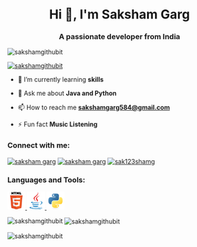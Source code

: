 <h1 align="center">Hi 👋, I'm Saksham Garg</h1>
<h3 align="center">A passionate  developer from India</h3>

<p align="left"> <img src="https://komarev.com/ghpvc/?username=sakshamgithubit&label=Profile%20views&color=0e75b6&style=flat" alt="sakshamgithubit" /> </p>

<p align="left"> <a href="https://github.com/ryo-ma/github-profile-trophy"><img src="https://github-profile-trophy.vercel.app/?username=sakshamgithubit" alt="sakshamgithubit" /></a> </p>

- 🌱 I’m currently learning **skills**

- 💬 Ask me about **Java and Python**

- 📫 How to reach me **sakshamgarg584@gmail.com**

- ⚡ Fun fact **Music Listening**

<h3 align="left">Connect with me:</h3>
<p align="left">
<a href="https://linkedin.com/in/saksham garg" target="blank"><img align="center" src="https://raw.githubusercontent.com/rahuldkjain/github-profile-readme-generator/master/src/images/icons/Social/linked-in-alt.svg" alt="saksham garg" height="30" width="40" /></a>
<a href="https://www.hackerrank.com/saksham garg" target="blank"><img align="center" src="https://raw.githubusercontent.com/rahuldkjain/github-profile-readme-generator/master/src/images/icons/Social/hackerrank.svg" alt="saksham garg" height="30" width="40" /></a>
<a href="https://www.leetcode.com/sak123shamg" target="blank"><img align="center" src="https://raw.githubusercontent.com/rahuldkjain/github-profile-readme-generator/master/src/images/icons/Social/leet-code.svg" alt="sak123shamg" height="30" width="40" /></a>
</p>

<h3 align="left">Languages and Tools:</h3>
<p align="left"> <a href="https://www.w3.org/html/" target="_blank" rel="noreferrer"> <img src="https://raw.githubusercontent.com/devicons/devicon/master/icons/html5/html5-original-wordmark.svg" alt="html5" width="40" height="40"/> </a> <a href="https://www.java.com" target="_blank" rel="noreferrer"> <img src="https://raw.githubusercontent.com/devicons/devicon/master/icons/java/java-original.svg" alt="java" width="40" height="40"/> </a> <a href="https://www.python.org" target="_blank" rel="noreferrer"> <img src="https://raw.githubusercontent.com/devicons/devicon/master/icons/python/python-original.svg" alt="python" width="40" height="40"/> </a> </p>

<p><img align="left" src="https://github-readme-stats.vercel.app/api/top-langs?username=sakshamgithubit&show_icons=true&locale=en&layout=compact" alt="sakshamgithubit" /></p>

<p>&nbsp;<img align="center" src="https://github-readme-stats.vercel.app/api?username=sakshamgithubit&show_icons=true&locale=en" alt="sakshamgithubit" /></p>

<p><img align="center" src="https://github-readme-streak-stats.herokuapp.com/?user=sakshamgithubit&" alt="sakshamgithubit" /></p>
